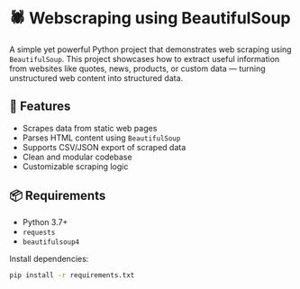 # 🕷️ Webscraping using BeautifulSoup

A simple yet powerful Python project that demonstrates web scraping using `BeautifulSoup`. This project showcases how to extract useful information from websites like quotes, news, products, or custom data — turning unstructured web content into structured data.

## 🚀 Features

- Scrapes data from static web pages
- Parses HTML content using `BeautifulSoup`
- Supports CSV/JSON export of scraped data
- Clean and modular codebase
- Customizable scraping logic

## 📦 Requirements

- Python 3.7+
- `requests`
- `beautifulsoup4`

Install dependencies:

```bash
pip install -r requirements.txt
